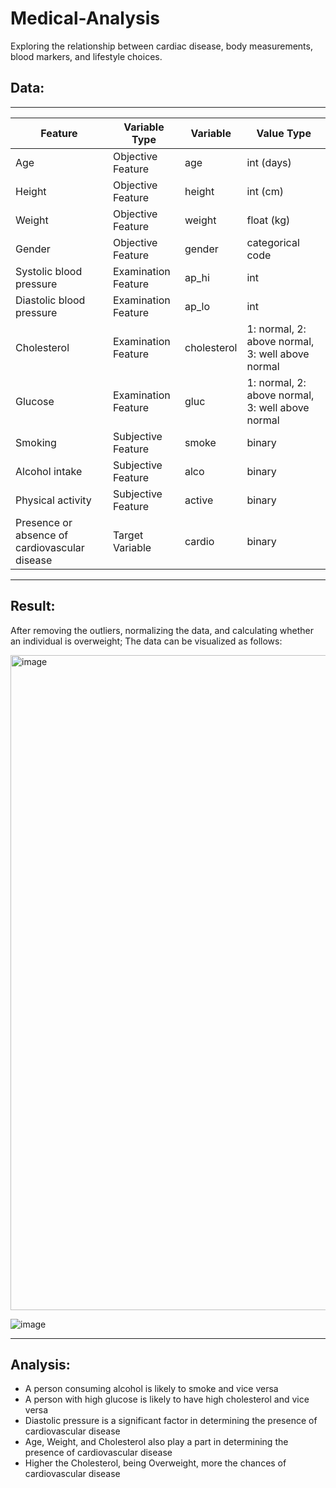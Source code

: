 # Medical-Analysis

Exploring the relationship between cardiac disease, body measurements, blood markers, and lifestyle choices.

## Data: 


---


| Feature                                   | Variable Type        | Variable            | Value Type                                             |
|-------------------------------------------|----------------------|---------------------|--------------------------------------------------------|
| Age                                       | Objective Feature    | age                 | int (days)                                             |
| Height                                    | Objective Feature    | height              | int (cm)                                               |
| Weight                                    | Objective Feature    | weight              | float (kg)                                             |
| Gender                                    | Objective Feature    | gender              | categorical code                                      |
| Systolic blood pressure                   | Examination Feature  | ap_hi               | int                                                    |
| Diastolic blood pressure                  | Examination Feature  | ap_lo               | int                                                    |
| Cholesterol                               | Examination Feature  | cholesterol         | 1: normal, 2: above normal, 3: well above normal       |
| Glucose                                   | Examination Feature  | gluc                | 1: normal, 2: above normal, 3: well above normal       |
| Smoking                                   | Subjective Feature   | smoke               | binary                                                 |
| Alcohol intake                            | Subjective Feature   | alco                | binary                                                 |
| Physical activity                         | Subjective Feature   | active              | binary                                                 |
| Presence or absence of cardiovascular disease | Target Variable   | cardio              | binary                                                 |



---
## Result:

After removing the outliers, normalizing the data, and calculating whether an individual is overweight; The data can be visualized as follows:

<img width="1048" alt="image" src="https://github.com/xxchanjotxx/Medical-Analysis/assets/78687582/9a10f9ec-93ca-4726-baa5-be42129e2f6c">

![image](https://github.com/xxchanjotxx/Medical-Analysis/assets/78687582/1678512d-6e00-4160-bc42-e8fa5ef4908a)

---
## Analysis:

- A person consuming alcohol is likely to smoke and vice versa
- A person with high glucose is likely to have high cholesterol and vice versa
- Diastolic pressure is a significant factor in determining the presence of cardiovascular disease
- Age, Weight, and Cholesterol also play a part in determining the presence of cardiovascular disease
- Higher the Cholesterol, being Overweight, more the chances of cardiovascular disease

